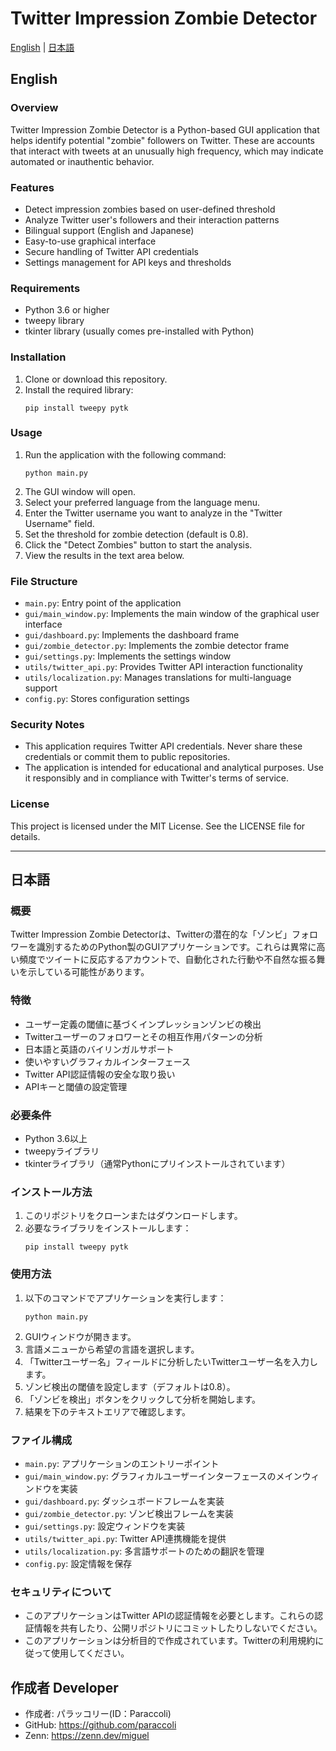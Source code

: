 # Twitter Impression Zombie Detector

[English](#english) | [日本語](#日本語)

## English

### Overview
Twitter Impression Zombie Detector is a Python-based GUI application that helps identify potential "zombie" followers on Twitter. These are accounts that interact with tweets at an unusually high frequency, which may indicate automated or inauthentic behavior.

### Features
- Detect impression zombies based on user-defined threshold
- Analyze Twitter user's followers and their interaction patterns
- Bilingual support (English and Japanese)
- Easy-to-use graphical interface
- Secure handling of Twitter API credentials
- Settings management for API keys and thresholds

### Requirements
- Python 3.6 or higher
- tweepy library
- tkinter library (usually comes pre-installed with Python)

### Installation
1. Clone or download this repository.
2. Install the required library:
   ```
   pip install tweepy pytk
   ```

### Usage
1. Run the application with the following command:
   ```
   python main.py
   ```
2. The GUI window will open.
3. Select your preferred language from the language menu.
4. Enter the Twitter username you want to analyze in the "Twitter Username" field.
5. Set the threshold for zombie detection (default is 0.8).
6. Click the "Detect Zombies" button to start the analysis.
7. View the results in the text area below.

### File Structure
- `main.py`: Entry point of the application
- `gui/main_window.py`: Implements the main window of the graphical user interface
- `gui/dashboard.py`: Implements the dashboard frame
- `gui/zombie_detector.py`: Implements the zombie detector frame
- `gui/settings.py`: Implements the settings window
- `utils/twitter_api.py`: Provides Twitter API interaction functionality
- `utils/localization.py`: Manages translations for multi-language support
- `config.py`: Stores configuration settings

### Security Notes
- This application requires Twitter API credentials. Never share these credentials or commit them to public repositories.
- The application is intended for educational and analytical purposes. Use it responsibly and in compliance with Twitter's terms of service.

### License
This project is licensed under the MIT License. See the LICENSE file for details.

---

## 日本語

### 概要
Twitter Impression Zombie Detectorは、Twitterの潜在的な「ゾンビ」フォロワーを識別するためのPython製のGUIアプリケーションです。これらは異常に高い頻度でツイートに反応するアカウントで、自動化された行動や不自然な振る舞いを示している可能性があります。

### 特徴
- ユーザー定義の閾値に基づくインプレッションゾンビの検出
- Twitterユーザーのフォロワーとその相互作用パターンの分析
- 日本語と英語のバイリンガルサポート
- 使いやすいグラフィカルインターフェース
- Twitter API認証情報の安全な取り扱い
- APIキーと閾値の設定管理

### 必要条件
- Python 3.6以上
- tweepyライブラリ
- tkinterライブラリ（通常Pythonにプリインストールされています）

### インストール方法
1. このリポジトリをクローンまたはダウンロードします。
2. 必要なライブラリをインストールします：
   ```
   pip install tweepy pytk
   ```

### 使用方法
1. 以下のコマンドでアプリケーションを実行します：
   ```
   python main.py
   ```
2. GUIウィンドウが開きます。
3. 言語メニューから希望の言語を選択します。
4. 「Twitterユーザー名」フィールドに分析したいTwitterユーザー名を入力します。
5. ゾンビ検出の閾値を設定します（デフォルトは0.8）。
6. 「ゾンビを検出」ボタンをクリックして分析を開始します。
7. 結果を下のテキストエリアで確認します。

### ファイル構成
- `main.py`: アプリケーションのエントリーポイント
- `gui/main_window.py`: グラフィカルユーザーインターフェースのメインウィンドウを実装
- `gui/dashboard.py`: ダッシュボードフレームを実装
- `gui/zombie_detector.py`: ゾンビ検出フレームを実装
- `gui/settings.py`: 設定ウィンドウを実装
- `utils/twitter_api.py`: Twitter API連携機能を提供
- `utils/localization.py`: 多言語サポートのための翻訳を管理
- `config.py`: 設定情報を保存

### セキュリティについて
- このアプリケーションはTwitter APIの認証情報を必要とします。これらの認証情報を共有したり、公開リポジトリにコミットしたりしないでください。
- このアプリケーションは分析目的で作成されています。Twitterの利用規約に従って使用してください。

## 作成者 Developer
- 作成者: パラッコリー(ID：Paraccoli)
- GitHub: https://github.com/paraccoli
- Zenn: https://zenn.dev/miguel
